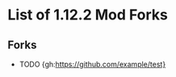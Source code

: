 <!--
This is (or was) a template file that contains a special syntax for favicons.
It can be converted to markdown using this command. Don't forget to do
this before committing!
python3 build.py

Favicon syntax:
{<website_id>:<url>}

This will be converted to an image of the website's favicon that points to the
specified url when clicked.

Available websites:
bb: bitbucket.org
cb: codeberg.org
cf: curseforge.com
electricalage: electrical-age.net
flansmod: flansmod.com
gh: github.com
gl: gitlab.com
gregtech: gregtech.overminddl1.com
mcf: minecraftforum.net
mr: modrinth.com
mujp: forum.minecraftuser.jp
-->

# List of 1.12.2 Mod Forks

## Forks

* TODO {gh:https://github.com/example/test}
